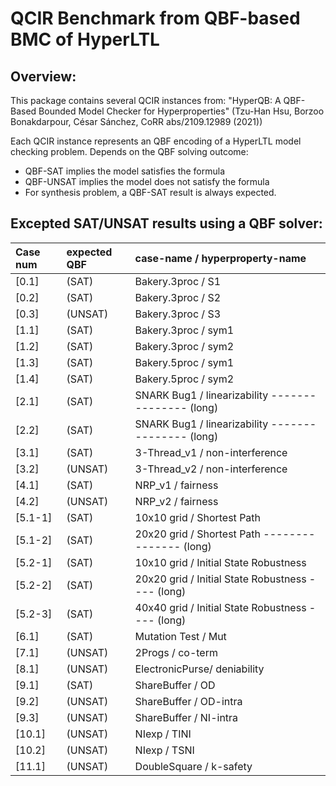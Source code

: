 # QCIR Benchmark from QBF-based BMC of HyperLTL

## Overview:
This package contains several QCIR instances from:
  "HyperQB: A QBF-Based Bounded Model Checker for Hyperproperties"
  (Tzu-Han Hsu, Borzoo Bonakdarpour, César Sánchez, CoRR abs/2109.12989 (2021))

Each QCIR instance represents an QBF encoding of a HyperLTL model checking problem.
Depends on the QBF solving outcome:
  - QBF-SAT   implies the model satisfies the formula
  - QBF-UNSAT implies the model does not satisfy the formula
  - For synthesis problem, a QBF-SAT result is always expected.

## Excepted SAT/UNSAT results using a QBF solver:

| Case num | expected QBF | case-name / hyperproperty-name     |
| :---        | :----       | :----         |
|[0.1]|   (SAT)  |  Bakery.3proc  / S1    |
|[0.2]|   (SAT)  |  Bakery.3proc  / S2    |
|[0.3]|   (UNSAT)|  Bakery.3proc  / S3    |
|[1.1]|   (SAT)  |  Bakery.3proc  / sym1  |
|[1.2]|   (SAT)  |  Bakery.3proc  / sym2  |
|[1.3]|   (SAT)  |  Bakery.5proc  / sym1  |
|[1.4]|   (SAT)  |  Bakery.5proc  / sym2  |
|[2.1]|   (SAT)  |  SNARK Bug1    / linearizability --------------- (long) |
|[2.2]|   (SAT)  |  SNARK Bug1    / linearizability --------------- (long)  |
|[3.1]|   (SAT)  |  3-Thread_v1   / non-interference    | 
|[3.2]|   (UNSAT)|  3-Thread_v2   / non-interference   |
|[4.1]|   (SAT)  |  NRP_v1        / fairness|
|[4.2]|   (UNSAT)|  NRP_v2        / fairness|
|[5.1-1]| (SAT)  | 10x10 grid     / Shortest Path  |
|[5.1-2]| (SAT)  |  20x20 grid     / Shortest Path --------------- (long) |
|[5.2-1]| (SAT)  |  10x10 grid     / Initial State Robustness|
|[5.2-2]| (SAT)  |  20x20 grid     / Initial State Robustness ---- (long)|
|[5.2-3]| (SAT)  |  40x40 grid     / Initial State Robustness ---- (long)|
|[6.1]|   (SAT)  |  Mutation Test  / Mut|
|[7.1] |  (UNSAT)| 2Progs         / co-term|
|[8.1] |  (UNSAT)|  ElectronicPurse/ deniability|
|[9.1] |  (SAT)  |  ShareBuffer    / OD |
|[9.2] |  (UNSAT)|  ShareBuffer    / OD-intra|
|[9.3] |  (UNSAT)|  ShareBuffer    / NI-intra |
|[10.1]|  (UNSAT)|  NIexp          / TINI |
|[10.2]|  (UNSAT)|  NIexp          / TSNI |
|[11.1]|  (UNSAT)|  DoubleSquare   / k-safety |
